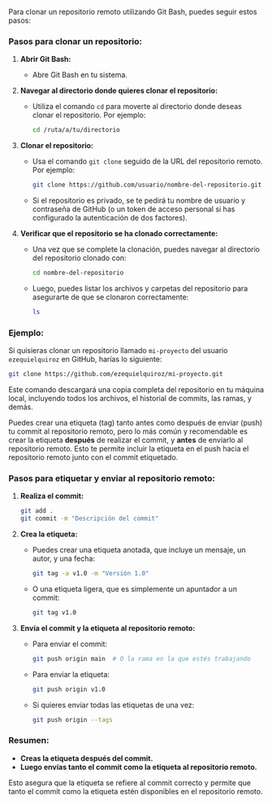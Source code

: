 Para clonar un repositorio remoto utilizando Git Bash, puedes seguir estos pasos:

### Pasos para clonar un repositorio:

1. **Abrir Git Bash:**
   - Abre Git Bash en tu sistema.

2. **Navegar al directorio donde quieres clonar el repositorio:**
   - Utiliza el comando `cd` para moverte al directorio donde deseas clonar el repositorio. Por ejemplo:
     ```bash
     cd /ruta/a/tu/directorio
     ```

3. **Clonar el repositorio:**
   - Usa el comando `git clone` seguido de la URL del repositorio remoto. Por ejemplo:
     ```bash
     git clone https://github.com/usuario/nombre-del-repositorio.git
     ```
   - Si el repositorio es privado, se te pedirá tu nombre de usuario y contraseña de GitHub (o un token de acceso personal si has configurado la autenticación de dos factores).

4. **Verificar que el repositorio se ha clonado correctamente:**
   - Una vez que se complete la clonación, puedes navegar al directorio del repositorio clonado con:
     ```bash
     cd nombre-del-repositorio
     ```
   - Luego, puedes listar los archivos y carpetas del repositorio para asegurarte de que se clonaron correctamente:
     ```bash
     ls
     ```

### Ejemplo:

Si quisieras clonar un repositorio llamado `mi-proyecto` del usuario `ezequielquiroz` en GitHub, harías lo siguiente:

```bash
git clone https://github.com/ezequielquiroz/mi-proyecto.git
```

Este comando descargará una copia completa del repositorio en tu máquina local, incluyendo todos los archivos, el historial de commits, las ramas, y demás.


Puedes crear una etiqueta (tag) tanto antes como después de enviar (push) tu commit al repositorio remoto, pero lo más común y recomendable es crear la etiqueta **después** de realizar el commit, y **antes** de enviarlo al repositorio remoto. Esto te permite incluir la etiqueta en el push hacia el repositorio remoto junto con el commit etiquetado.

### Pasos para etiquetar y enviar al repositorio remoto:

1. **Realiza el commit:**
   ```bash
   git add .
   git commit -m "Descripción del commit"
   ```

2. **Crea la etiqueta:**
   - Puedes crear una etiqueta anotada, que incluye un mensaje, un autor, y una fecha:
     ```bash
     git tag -a v1.0 -m "Versión 1.0"
     ```
   - O una etiqueta ligera, que es simplemente un apuntador a un commit:
     ```bash
     git tag v1.0
     ```

3. **Envía el commit y la etiqueta al repositorio remoto:**
   - Para enviar el commit:
     ```bash
     git push origin main  # O la rama en la que estés trabajando
     ```
   - Para enviar la etiqueta:
     ```bash
     git push origin v1.0
     ```
   - Si quieres enviar todas las etiquetas de una vez:
     ```bash
     git push origin --tags
     ```

### Resumen:
- **Creas la etiqueta después del commit.**
- **Luego envías tanto el commit como la etiqueta al repositorio remoto.**

Esto asegura que la etiqueta se refiere al commit correcto y permite que tanto el commit como la etiqueta estén disponibles en el repositorio remoto.